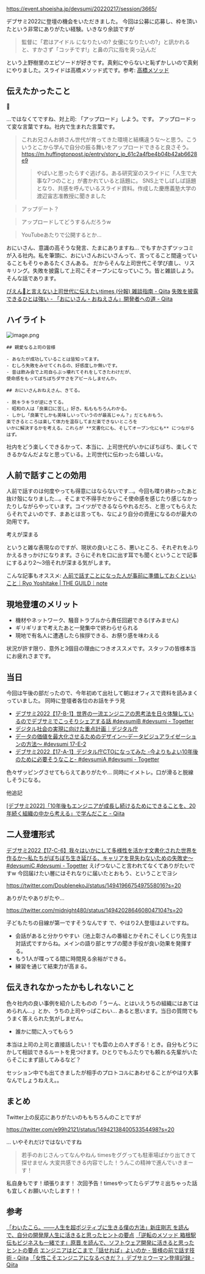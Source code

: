 

https://event.shoeisha.jp/devsumi/20220217/session/3665/

<script async class="speakerdeck-embed" data-id="cd67a2c0cce949e79995f548bbc3ebef" data-ratio="1.77725118483412" src="//speakerdeck.com/assets/embed.js"></script>


デブサミ2022に登壇の機会をいただきました。
今回は公募に応募し、枠を頂いたという非常にありがたい経験。いきなり余談ですが

> 監督に「君はアイドル になりたいの? 女優になりたいの?」と訊かれると、すかさず「コッチです!」と鼻の穴に指を突っ込んだ

という上野樹里のエピソードが好きです。真剣にやらないと恥ずかしいので真剣にやりました。スライドは高橋メソッド式です。参考: [高橋メソッド](http://www.rubycolor.org/takahashi/)




## 伝えたかったこと

💩

...ではなくてですね、対上司: 「アップロード」しよう。です。
アップロードって変な言葉ですね。社内で生まれた言葉です。

> これお兄さんお姉さん世代が育ってきた環境と結構違うな〜と思う。こういうとこから学んで自分の振る舞いをアップロードできると良さそう。
> https://m.huffingtonpost.jp/entry/story_jp_61c2a4fbe4b04b42ab6628e9
> > やばいと思ったらすぐ逃げる。ある研究室のスライドに「人生で大事な7つのこと」が書かれていると話題に。
> > SNS上でしばしば話題となり、共感を呼んでいるスライド資料。作成した慶應義塾大学の渡辺宙志准教授に聞きました


> アップデート？


> アップロードしてどうするんだろうw


> YouTubeあたりで公開するとか…


おにいさん、意識の高そうな発言、たまにありますね...
でもすかさずツッコミが入る社内。私を筆頭に、おにいさんおにいさんって、言ってること間違っていることもそりゃあるたくさんある。
だからそんな上司世代こそ学び直し、リスキリング。失敗を披露して上司こそオープンになっていこう。皆と雑談しよう。そんな話であります。

[ぴえん🥺と言えない上司世代に伝えたいtimes (分報) 雑談指南 - Qiita](https://qiita.com/e99h2121/items/38c1b23694370d6358d8)
[失敗を披露できるひとは強い - 「おにいさん・おねえさん」開発者への道 - Qiita](https://qiita.com/e99h2121/items/76ce33317b8cebf3d713)


## ハイライト

![image.png](https://qiita-image-store.s3.ap-northeast-1.amazonaws.com/0/93824/ae56a44d-3bcc-9d8e-c889-ad631cb6924c.png)

```
## 親愛なる上司の皆様

- あなたが成功していることは皆知ってます。
- むしろ失敗をみせてくれるの、好感度しか無いです。
- 昔は飲み会で上司自らぶっ壊れてそれをしてきたわけだが、
使命感をもってぼちぼちダサさをアピールしませんか。

## おにいさんおねえさん、きてる。

- 脱キラキラが逆にきてる。
- 昭和の人は「良薬口に苦し」好き。私ももちろんわかる。
- しかし「良薬でしかも美味しいっていうのが最高じゃん？」だともおもう。
楽できるところは楽して体力を温存してまだ楽できないところを
いかに解決するかを考える。これらが **文書化にも、そしてオープン化にも** につながるはず。
```

社内をどう楽しくできるかって、本当に、上司世代がいかにぼちぼち、楽しくできるかなんだよなと思っている。上司世代に伝わったら嬉しいな。


## 人前で話すことの効用

人前で話すのは何度やっても得意にはならないです...。今回も喋り終わったあと抜け殻になりました...。そこまで不得手だからこそ使命感を感じたり感じなかったりしながらやっています。コイツができるならやれるだろ、と思ってもらえたらそれでよいのです、まあとは言っても、なにより自分の資産になるのが最大の効用です。

考えが深まる

というと雑な表現なのですが、現状の良いところ、悪いところ、それぞれをふりかえるきっかけになります。さらにそれを口に出す耳でも聞くということで記事にするより2～3倍それが深まる気がします。

こんな記事もオススメ: [人前で話すことになった人が事前に準備しておくといいこと｜Ryo Yoshitake | THE GUILD｜note](https://note.com/ryopan/n/nf2d76873baf0)


## 現地登壇のメリット

- 機材やネットワーク、騒音トラブルから責任回避できる(すみません)
- ギリギリまで考えたあと一発集中で終わらせられる
- 現地で有名人に遭遇したら挨拶できる、お祭り感を味わえる

状況が許す限り、意外と3個目の理由につきオススメです。スタッフの皆様本当にお疲れさまです。


## 当日

今回は午後の部だったので、今年初めて出社して朝はオフィスで資料を読みまくっていました。
同時に登壇者各位のお話をチラ見

- [デブサミ2022【17-B-1】世界の一流エンジニアの思考法を日々体験しているのでデブサミでこっそりシェアする話 #devsumiB #devsumi - Togetter](https://togetter.com/li/1846710)
- [デジタル社会の実現に向けた重点計画｜デジタル庁](https://www.digital.go.jp/policies/priority-policy-program)
- [データの価値を最大化させるためのデザイン～データビジュアライゼーションの方法～ #devsumi 17-E-2](https://www.slideshare.net/techblogyahoo/devsumi-17e2)
- [デブサミ2022【17-A-1】デジタル庁CTOになってみた -今よりもよい10年後のために必要そうなこと- #devsumiA #devsumi - Togetter](https://togetter.com/li/1846709)

色々ザッピングさせてもらえてありがたや... 
同時にイメトレ。口が滑ると脱線しそうになる。

他追記

[[デブサミ2022]「10年後もエンジニアが成長し続けるためにできることを、20年続く組織の中から考える」で学んだこと - Qiita](https://qiita.com/kojimadev/items/2a30398a138bca436290)


## 二人登壇形式

[デブサミ2022【17-C-6】我々はいかにして多様性を活かす文書化された世界を作るか～私たちがぼちぼち生き延びる、キャリアを見失わないための失敗史～ #devsumiC #devsumi - Togetter](https://togetter.com/li/1846849)
えげつないこと言われてなくてありがたいですw 今回届けたい層にはそれなりに届いたとおもう、ということでヨシ

https://twitter.com/DoublenekoJ/status/1494196675497558016?s=20

ありがたやありがたや...

https://twitter.com/midnight480/status/1494202864608047104?s=20

子どもたちの目線が第一ですそうなんです
で、やはり2人登壇はよいですね。

- 会話があると分かりやすい（池上彰さんの番組とかそれこそしくじり先生は対話式ですからね。メインの語り部とサブの聞き手役が良い効果を発揮する。
- もう1人が喋ってる間に時間見る余裕ができる。
- 練習を通じて結束力が高まる。

## 伝えきれなかったかもしれないこと

色々社内の良い事例を紹介したものの「うーん、とはいえうちの組織にはあてはめられん...」とか、うちの上司やっぱこわい... あると思います。当日の質問でもうまく答えられた気がしません。

- 誰かに間に入ってもらう

本当は上司の上司と直接話したい！でも雲の上の人すぎる！とき。自分もどうにかして相談できるルートを見つけます。ひとりでもふたりでも頼れる先輩がいたらそこにまず話してみるなど？

セッション中でも出てきましたが相手のプロトコルにあわせることがやはり大事なんでしょうねええ。。


## まとめ

Twitter上の反応にありがたいのももちろんのことですが

https://twitter.com/e99h2121/status/1494213840053354498?s=20

... いやそれだけではないですね

> 若手のおじさんってなんやねん
> timesをググっても駐車場ばかり出てきて探せません
> 大変共感できる内容でした！うんこの精神で進んでいきまーす！

私自身もです！頑張ります！
次回予告！timesやってたらデブサミ出ちゃった話も宜しくお願いいたします！！


## 参考

[「わいたこら。――人生を超ポジティブに生きる僕の方法」新庄剛志 を読んで、自分の開発屋人生に活きると思ったヒントの要点](https://zenn.dev/e99h2121/articles/5a424b8d575be2)
[「逆転のメソッド 箱根駅伝もビジネスも一緒です」原晋 を読んで、ソフトウェア開発に活きると思ったヒントの要点](https://zenn.dev/e99h2121/articles/52c99b93cc841c)
[エンジニアはどこまで「話せれば」よいのか - 皆様の前で話す技術 - Qiita](https://qiita.com/e99h2121/items/f417a80983786d9a9869)
[「女性こそエンジニアになるべきだ？」デブサミウーマン登壇記録 - Qiita](https://qiita.com/e99h2121/items/7c69be1b2c2f305f6a4c)

